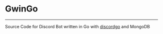 
# GwinGo

---

Source Code for Discord Bot written in Go with [discordgo](https://github.com/bwmarrin/discordgo) and MongoDB
